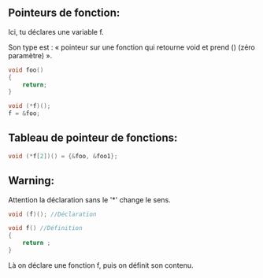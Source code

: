 ## Pointeurs de fonction:
Ici, tu déclares une variable f.

Son type est : « pointeur sur une fonction qui retourne void et prend () (zéro paramètre) ».
```c
void foo()
{
    return;
}

void (*f)();
f = &foo;
```
## Tableau de pointeur de fonctions:

```c
void (*f[2])() = {&foo, &foo1};

```
## Warning:

Attention la déclaration sans le '*' change le sens.
```c
void (f)(); //Déclaration

void f() //Définition
{
	return ;
}
```
Là on déclare une fonction f, puis on définit son contenu.


